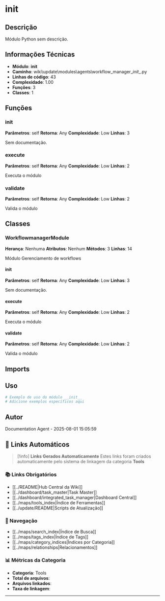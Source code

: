 # __init__

## Descrição

Módulo Python sem descrição.

## Informações Técnicas

- **Módulo**: __init__
- **Caminho**: wiki\update\modules\agents\workflow_manager\__init__.py
- **Linhas de código**: 43
- **Complexidade**: 1.00
- **Funções**: 3
- **Classes**: 1

## Funções

### __init__

**Parâmetros**: self
**Retorna**: Any
**Complexidade**: Low
**Linhas**: 3

Sem documentação.

### execute

**Parâmetros**: self
**Retorna**: Any
**Complexidade**: Low
**Linhas**: 2

Executa o módulo

### validate

**Parâmetros**: self
**Retorna**: Any
**Complexidade**: Low
**Linhas**: 2

Valida o módulo

## Classes

### WorkflowmanagerModule

**Herança**: Nenhuma
**Atributos**: Nenhum
**Métodos**: 3
**Linhas**: 14

Módulo Gerenciamento de workflows

#### __init__

**Parâmetros**: self
**Retorna**: Any
**Complexidade**: Low
**Linhas**: 3

Sem documentação.

#### execute

**Parâmetros**: self
**Retorna**: Any
**Complexidade**: Low
**Linhas**: 2

Executa o módulo

#### validate

**Parâmetros**: self
**Retorna**: Any
**Complexidade**: Low
**Linhas**: 2

Valida o módulo

## Imports



## Uso

```python
# Exemplo de uso do módulo __init__
# Adicione exemplos específicos aqui
```

## Autor

Documentation Agent - 2025-08-01 15:05:59

## 🔗 **Links Automáticos**

> [!info] **Links Gerados Automaticamente**
> Estes links foram criados automaticamente pelo sistema de linkagem da categoria **Tools**

### **📚 Links Obrigatórios**
- [[../README|Hub Central da Wiki]]
- [[../dashboard/task_master|Task Master]]
- [[../dashboard/integrated_task_manager|Dashboard Central]]
- [[../maps/tools_index|Índice de Ferramentas]]
- [[../update/README|Scripts de Atualização]]

### **🧭 Navegação**
- [[../maps/search_index|Índice de Busca]]
- [[../maps/tags_index|Índice de Tags]]
- [[../maps/category_indices|Índices por Categoria]]
- [[../maps/relationships|Relacionamentos]]

### **📊 Métricas da Categoria**
- **Categoria**: Tools
- **Total de arquivos**: <!-- Contador automático -->
- **Arquivos linkados**: <!-- Contador automático -->
- **Taxa de linkagem**: <!-- Percentual automático -->

---

